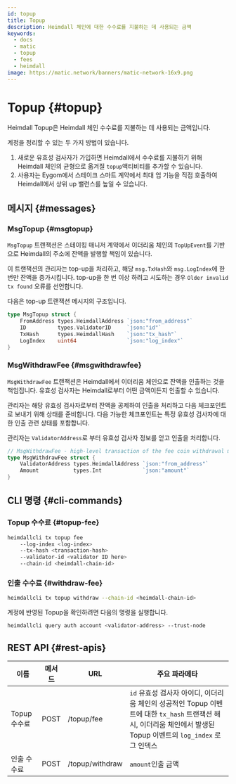 ```yaml
---
id: topup
title: Topup
description: Heimdall 체인에 대한 수수료를 지불하는 데 사용되는 금액
keywords:
  - docs
  - matic
  - topup
  - fees
  - heimdall
image: https://matic.network/banners/matic-network-16x9.png
---
```


# Topup {#topup}

Heimdall Topup은 Heimdall 체인 수수료를 지불하는 데 사용되는 금액입니다.

계정을 정리할 수 있는 두 가지 방법이 있습니다.

1. 새로운 유효성 검사자가 가입하면 Heimdall에서 수수료를 지불하기 위해 Heimdall 체인의 균형으로 옮겨질 `topup`액티비티를 추가할 수 있습니다.
2. 사용자는 Eygom에서 스테이크 스마트 계약에서 최대 업 기능을 직접 호출하여 Heimdall에서 상위 up 밸런스를 높일 수 있습니다.

## 메시지 {#messages}

### MsgTopup {#msgtopup}

`MsgTopup` 트랜잭션은 스테이킹 매니저 계약에서 이더리움 체인의 `TopUpEvent`를 기반으로 Heimdall의 주소에 잔액을 발행할 책임이 있습니다.

이 트랜잭션의 관리자는 top-up을 처리하고, 해당 `msg.TxHash`와 `msg.LogIndex`에 한 번만 잔액을 증가시킵니다. top-up을 한 번 이상 하려고 시도하는 경우 `Older invalid tx found` 오류를 선언합니다.

다음은 top-up 트랜잭션 메시지의 구조입니다.

```go
type MsgTopup struct {
	FromAddress types.HeimdallAddress `json:"from_address"`
	ID          types.ValidatorID     `json:"id"`
	TxHash      types.HeimdallHash    `json:"tx_hash"`
	LogIndex    uint64                `json:"log_index"`
}
```

### MsgWithdrawFee {#msgwithdrawfee}

`MsgWithdrawFee` 트랜잭션은 Heimdall에서 이더리움 체인으로 잔액을 인출하는 것을 책임집니다. 유효성 검사자는 Heimdall로부터 어떤 금액이든지 인출할 수 있습니다.

관리자는 해당 유효성 검사자로부터 잔액을 공제하여 인출을 처리하고 다음 체크포인트로 보내기 위해 상태를 준비합니다. 다음 가능한 체크포인트는 특정 유효성 검사자에 대한 인출 관련 상태를 포함합니다.

관리자는 `ValidatorAddress`로 부터 유효성 검사자 정보를 얻고 인출을 처리합니다.

```go
// MsgWithdrawFee - high-level transaction of the fee coin withdrawal module
type MsgWithdrawFee struct {
	ValidatorAddress types.HeimdallAddress `json:"from_address"`
	Amount           types.Int             `json:"amount"`
}
```

## CLI 명령 {#cli-commands}

### Topup 수수료 {#topup-fee}

```bash
heimdallcli tx topup fee
	--log-index <log-index>
	--tx-hash <transaction-hash>
	--validator-id <validator ID here>
	--chain-id <heimdall-chain-id>
```

### 인출 수수료 {#withdraw-fee}

```bash
heimdallcli tx topup withdraw --chain-id <heimdall-chain-id>
```

계정에 반영된 Topup을 확인하려면 다음의 명령을 실행합니다.

```bash
heimdallcli query auth account <validator-address> --trust-node
```

## REST API {#rest-apis}

| 이름 | 메서드 | URL | 주요 파라메타 |
|----------------------|------|------------------|-------------------------------------------------------------------------------------------------------------------------------------------------|
| Topup 수수료 | POST | /topup/fee | `id` 유효성 검사자 아이디, 이더리움 체인의 성공적인 Topup 이벤트에 대한 `tx_hash` 트랜잭션 해시, 이더리움 체인에서 발생된 Topup 이벤트의 `log_index` 로그 인덱스 |
| 인출 수수료 | POST | /topup/withdraw | `amount`인출 금액 |
